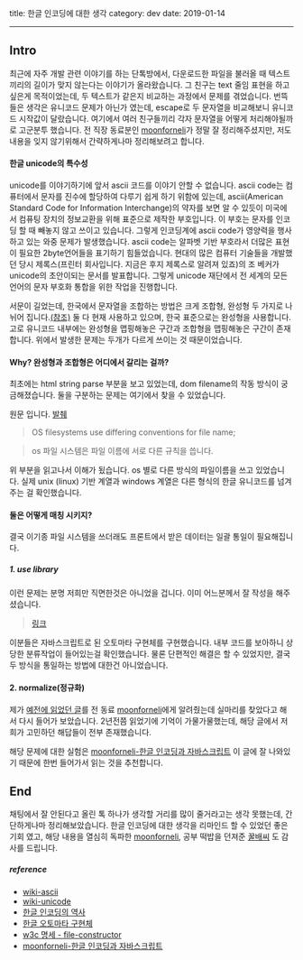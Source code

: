 title: 한글 인코딩에 대한 생각
category: dev
date: 2019-01-14

---
## Intro
최근에 자주 개발 관련 이야기를 하는 단톡방에서, 다운로드한 파일을 불러올 때 텍스트끼리의 길이가 맞지 않는다는 이야기가 올라왔습니다.
그 친구는 text 줄임 표현을 하고 싶은게 목적이었는데, 두 텍스트가 같은지 비교하는 과정에서 문제를 겪었습니다.
번뜩 들은 생각은 유니코드 문제가 아닌가 였는데, escape로 두 문자열을 비교해보니 유니코드 시작값이 달랐습니다.
여기에서 여러 친구들끼리 각자 문자열을 어떻게 처리해야될까로 고군분투 했습니다. 전 직장 동료분인 [moonforneli](https://github.com/moonformeli)가 정말 잘 정리해주셨지만,
저도 내용을 잊지 않기위해서 간략하게나마 정리해보려고 합니다.

#### 한글 unicode의 특수성
unicode를 이야기하기에 앞서 ascii 코드를 이야기 안할 수 없습니다. ascii code는 컴퓨터에서 문자를 진수에 할당하여 다루기 쉽게 하기 위함에 있는데, ascii(American Standard Code for Information Interchange)의 약자를 보면 알 수 있듯이
미국에서 컴퓨팅 장치의 정보교환을 위해 표준으로 제작한 부호입니다. 이 부호는 문자를 인코딩 할 때 빼놓지 않고 쓰이고 있습니다. 그렇게 인코딩계에 ascii code가 영양력을 행사하고 있는 와중 문제가 발생했습니다.
ascii code는 알파벳 기반 부호라서 더많은 표현이 필요한 2byte언어들을 표기하기 힘들었습니다. 현대의 많은 컴퓨터 기술들을 개발했던 당시 제록스(프린터 회사입니다. 지금은 후지 제록스로 알려져 있죠)의 조 베커가 unicode의 초안이되는 문서를 발표합니다.
그렇게 unicode 재단에서 전 세계의 모든 언어의 문자 부호화 통합을 위한 작업을 진행합니다.

서문이 길었는데, 한국에서 문자열을 조합하는 방법은 크게 조합형, 완성형 두 가지로 나뉘어 집니다.[(참조)](https://d2.naver.com/helloworld/19187) 둘 다 현재 사용하고 있으며, 한국 표준으로는 완성형을 사용합니다.
고로 유니코드 내부에는 완성형을 맵핑해놓은 구간과 조합형을 맵핑해놓은 구간이 존재합니다. 위에서 발생한 문제는 두개가 다르게 쓰이는 것 때문이었습니다.


#### Why? 완성형과 조합형은 어디에서 갈리는 걸까?
최초에는 html string parse 부분을 보고 있었는데, dom filename의 작동 방식이 궁금해졌습니다. 둘을 구분하는 문제는 여기에서 찾을 수 있었습니다.

원문 입니다. [발췌](https://w3c.github.io/FileAPI/#file-constructor)
> OS filesystems use differing conventions for file name;

> os 파일 시스템은 파일 이름에 서로 다른 규칙을 씁니다.

위 부분을 읽고나서 이해가 됬습니다. os 별로 다른 방식의 파일이름을 쓰고 있었습니다. 실제 unix (linux) 기반 계열과 windows 계열은 다른 형식의 한글 유니코드를 넘겨주는 걸 확인했습니다.

#### 둘은 어떻게 매칭 시키지?
결국 이기종 파일 시스템을 쓰더래도 프론트에서 받은 데이터는 일괄 통일이 필요해집니다.

##### 1. use library
이런 문제는 분명 저희만 직면한것은 아니었을 겁니다. 이미 어느분께서 잘 작성을 해주셨습니다.

> [링크](https://github.com/e-/Hangul.js)

이분들은 자바스크립트로 된 오토마타 구현체를 구현했습니다. 내부 코드를 보아하니 상당한 분류작업이 들어있는걸 확인했습니다.
물론 단편적인 해결은 할 수 있었지만, 결국 두 방식을 통일하는 방법에 대한건 아니었습니다.

#### 2. normalize(정규화)
제가 [예전에 읽었던 글](https://d2.naver.com/helloworld/76650)를 전 동료 [moonforneli](https://github.com/moonformeli)에게 알려줬는데
실마리를 찾았다고 해서 다시 들어가 보았습니다. 2년전쯤 읽었기에 기억이 가물가물했는데, 해당 글에서 저희가 고민하던 해답들이 전부 존재했습니다.

해당 문제에 대한 실험은 [moonforneli-한글 인코딩과 자바스크립트](https://github.com/moonformeli/TIL/blob/master/hangul_unicode.md) 이 글에 잘 나와있기 때문에
한번 들어가서 읽는 것을 추천합니다.  

## End
채팅에서 잘 안된다고 올린 톡 하나가 생각할 거리를 많이 줄거라고는 생각 못했는데, 간단하게나마 정리해보았습니다.
한글 인코딩에 대한 생각을 리마인드 할 수 있었던 좋은 기회 였고, 해당 내용을 열심히 독파한 [moonforneli](https://github.com/moonformeli),
공부 떡밥을 던져준 [꿀배씨](https://github.com/WonbaeLee) 도 감사를 드립니다.

##### reference
- [wiki-ascii](https://ko.wikipedia.org/wiki/ASCII)
- [wiki-unicode](https://ko.wikipedia.org/wiki/%EC%9C%A0%EB%8B%88%EC%BD%94%EB%93%9C)
- [한글 인코딩의 역사](https://d2.naver.com/helloworld/76650)
- [한글 오토마타 구현체](https://github.com/e-/Hangul.js)
- [w3c 명세 - file-constructor](https://w3c.github.io/FileAPI/#file-constructor)
- [moonforneli-한글 인코딩과 자바스크립트](https://github.com/moonformeli/TIL/blob/master/hangul_unicode.md)
